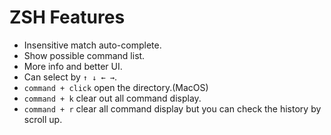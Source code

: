 # ZSH Features
- Insensitive match auto-complete.
- Show possible command list.
- More info and better UI.
- Can select by `↑ ↓ ← →`.
- `command + click` open the directory.(MacOS)
- `command + k` clear out all command display.
- `command + r` clear all command display but you can check the history by scroll up.